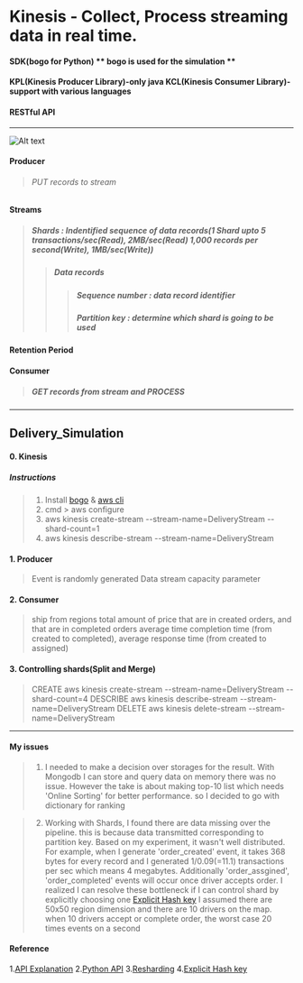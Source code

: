 
# Kinesis - Collect, Process streaming data in real time.
#### SDK(bogo for Python) ** bogo is used for the simulation **
#### KPL(Kinesis Producer Library)-only java KCL(Kinesis Consumer Library)-support with various languages
#### RESTful API

<hr/>

![Alt text](https://docs.aws.amazon.com/streams/latest/dev/images/architecture.png "Kinesis Architecture")

#### Producer
> ###### PUT records to stream
#### Streams
> ##### Shards : Indentified sequence of data records(1 Shard upto 5 transactions/sec(Read), 2MB/sec(Read) 1,000 records per second(Write), 1MB/sec(Write))
>> ##### Data records
>>> ##### Sequence number : data record identifier
>>> ##### Partition key : determine which shard is going to be used

#### Retention Period
#### Consumer
> ##### GET records from stream and PROCESS

<hr/>

## Delivery_Simulation
#### 0. Kinesis
##### Instructions
> 1. Install [bogo](http://boto.cloudhackers.com/en/latest/ref/kinesis.html) & [aws cli](https://aws.amazon.com/ko/cli/)
> 2. cmd > aws configure
> 3. aws kinesis create-stream --stream-name=DeliveryStream --shard-count=1
> 4. aws kinesis describe-stream --stream-name=DeliveryStream

#### 1. Producer
> Event is randomly generated
> Data stream capacity parameter
#### 2. Consumer
> ship from regions
> total amount of price that are in created orders, and that are in completed orders
> average time completion time (from created to completed), average response time (from created to assigned)
#### 3. Controlling shards(Split and Merge)
> CREATE aws kinesis create-stream --stream-name=DeliveryStream --shard-count=4
> DESCRIBE aws kinesis describe-stream --stream-name=DeliveryStream
> DELETE aws kinesis delete-stream --stream-name=DeliveryStream

<hr/>

#### My issues
> 1. I needed to make a decision over storages for the result.
> With Mongodb I can store and query data on memory there was no issue. However the take is about making top-10 list
which needs 'Online Sorting' for better performance. so I decided to go with dictionary for ranking

> 2. Working with Shards, I found there are data missing over the pipeline. this is because data transmitted
corresponding to partition key. Based on my experiment, it wasn't well distributed.
For example, when I generate 'order_created' event, it takes 368 bytes for every record and I generated
1/0.09(=11.1) transactions per sec which means 4 megabytes. Additionally 'order_assgined', 'order_completed' events
will occur once driver accepts order.
I realized I can resolve these bottleneck if I can control shard by explicitly choosing one [Explicit Hash key](https://stackoverflow.com/questions/46634357/how-to-write-data-to-a-specific-shard-in-kinesis)
I assumed there are 50x50 region dimension and there are 10 drivers on the map.
when 10 drivers accept or complete order, the worst case 20 times events on a second


#### Reference
1.[API Explanation](https://docs.aws.amazon.com/kinesis/latest/APIReference/API_DescribeStreamSummary.html)
2.[Python API](https://boto3.readthedocs.io/en/latest/reference/services/kinesis.html#Kinesis.Client.describe_stream_summary)
3.[Resharding](https://docs.aws.amazon.com/streams/latest/dev/kinesis-using-sdk-java-resharding-strategies.html)
4.[Explicit Hash key](https://stackoverflow.com/questions/46634357/how-to-write-data-to-a-specific-shard-in-kinesis)